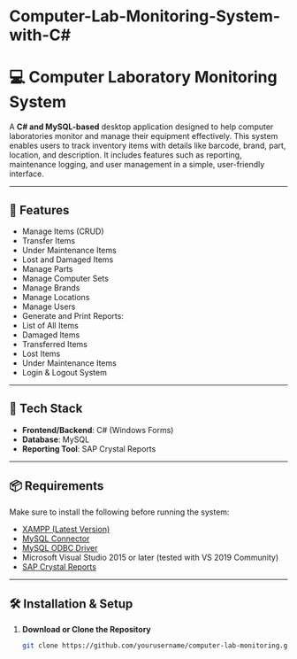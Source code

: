 # Computer-Lab-Monitoring-System-with-C#
# 💻 Computer Laboratory Monitoring System

A **C# and MySQL-based** desktop application designed to help computer laboratories monitor and manage their equipment effectively. This system enables users to track inventory items with details like barcode, brand, part, location, and description. It includes features such as reporting, maintenance logging, and user management in a simple, user-friendly interface.

---

## 🚀 Features

- Manage Items (CRUD)
-  Transfer Items
- Under Maintenance Items
- Lost and Damaged Items
-  Manage Parts
-  Manage Computer Sets
-  Manage Brands
-  Manage Locations
-  Manage Users
-  Generate and Print Reports:
  - List of All Items
  - Damaged Items
  - Transferred Items
  - Lost Items
  - Under Maintenance Items
  - Login & Logout System

---

## 🧰 Tech Stack

- **Frontend/Backend**: C# (Windows Forms)
- **Database**: MySQL
- **Reporting Tool**: SAP Crystal Reports

---

## 📦 Requirements

Make sure to install the following before running the system:

- [XAMPP (Latest Version)](https://www.apachefriends.org/index.html)
- [MySQL Connector](https://dev.mysql.com/downloads/connector/net/)
- [MySQL ODBC Driver](https://dev.mysql.com/downloads/connector/odbc/)
- Microsoft Visual Studio 2015 or later (tested with VS 2019 Community)
- [SAP Crystal Reports](https://www.crystalreports.com/)

---

## 🛠️ Installation & Setup

1. **Download or Clone the Repository**
   ```bash
   git clone https://github.com/yourusername/computer-lab-monitoring.git

   ```


